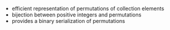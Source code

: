 - efficient representation of permutations of collection elements
- bijection between positive integers and permutations
- provides a binary serialization of permutations
